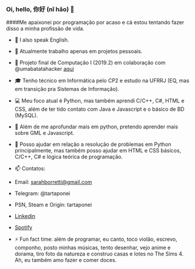 ### Oi, hello, 你好 (nǐ hǎo) 👋

<!-- **tartaponei/tartaponei** is a ✨ _special_ ✨ repository because its `README.md` (this file) appears on your GitHub profile. -->

####Me apaixonei por programação por acaso e cá estou tentando fazer disso a minha profissão de vida.

- 📢 I also speak English.
- 🔭 Atualmente trabalho apenas em projetos pessoais.
- 🔭 Projeto final de Computação I (2019.2) em colaboração com @umabatatahacker [aqui](https://github.com/umabatatahacker/ProgramaParaCalcularADistanciaEntreAsLigacoesQuimicas)
- 🎓 Tenho técnico em Informática pelo CP2 e estudo na UFRRJ (EQ, mas em transição pra Sistemas de Informação).
- 💻 Meu foco atual é Python, mas também aprendi C/C++, C#, HTML e CSS, além de ter tido contato com Java e Javascript e o básico de BD (MySQL).
- 🌱 Além de me aprofundar mais em python, pretendo aprender mais sobre GML e Javascript.
- 💬 Posso ajudar em relação a resolução de problemas em Python principalmente, mas também posso ajudar em HTML e CSS básicos, C/C++, C# e lógica teórica de programação.
- 📫 Contatos: 
 - Email: sarahborretti@gmail.com
 - Telegram: @tartaponei
 - PSN, Steam e Origin: tartaponei
 - [Linkedin](https://www.linkedin.com/in/sarah-borrete-b8b06b1b4/)
 - [Spotify](https://open.spotify.com/user/little--jewel)

- ⚡ Fun fact time: além de programar, eu canto, toco violão, escrevo, componho, posto minhas músicas, tento desenhar, vejo anime e dorama, tiro foto da natureza e construo casas e lotes no The Sims 4. Ah, eu também amo fazer e comer doces.

